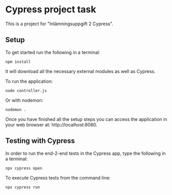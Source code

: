 # Cypress project task

This is a project for "Inlämningsuppgift 2 Cypress".

## Setup

To get started run the following in a terminal:

```
npm install
```
It will download all the necessary external modules as well as Cypress.

To run the application:

```
node controller.js
```

Or with nodemon:

```
nodemon .
```
Once you have finished all the setup steps you can access the application in your web browser at: http://localhost:8080.

## Testing with Cypress

In order to run the end-2-end tests in the Cypress app, type the following in a terminal:

```
npx cypress open
```

To execute Cypress tests from the command line:

```
npx cypress run
```
